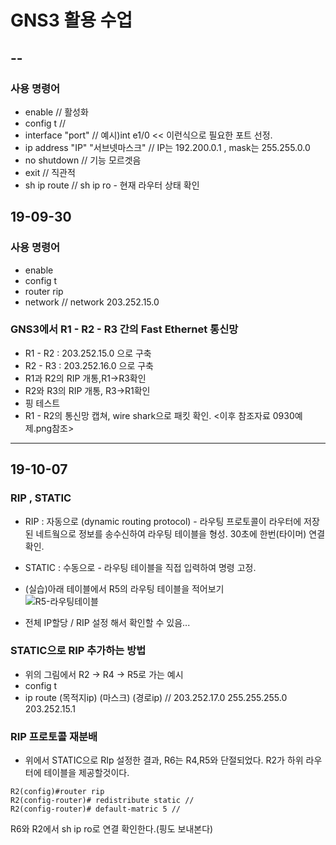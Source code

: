 # GNS3 활용 수업

## --

### 사용 명령어
* enable   // 활성화
* config t // 
* interface "port" // 예시)int e1/0 << 이런식으로 필요한 포트 선정. 
* ip address "IP" "서브넷마스크" // IP는 192.200.0.1 , mask는 255.255.0.0
* no shutdown // 기능 모르겟음
* exit // 직관적
* sh ip route // sh ip ro - 현재 라우터 상태 확인

## 19-09-30
### 사용 명령어
* enable
* config t
* router rip
* network <IP> // network 203.252.15.0
  
### GNS3에서 R1 - R2 - R3 간의 Fast Ethernet 통신망
* R1 - R2 : 203.252.15.0 으로 구축
* R2 - R3 : 203.252.16.0 으로 구축
* R1과 R2의 RIP 개통,R1->R3확인
* R2와 R3의 RIP 개통, R3->R1확인
* 핑 테스트
* R1 - R2의 통신망 캡쳐, wire shark으로 패킷 확인. <이후 참조자료 0930예제.png참조>
---
## 19-10-07
### RIP , STATIC 
* RIP : 자동으로 (dynamic routing protocol) - 라우팅 프로토콜이 라우터에 저장된 네트웤으로 정보를 송수신하여 라우팅 테이블을 형성. 30초에 한번(타이머) 연결 확인.
* STATIC : 수동으로 - 라우팅 테이블을 직접 입력하여 명령 고정.

* (실습)아래 테이블에서 R5의 라우팅 테이블을 적어보기<br>
![R5-라우팅테이블](https://github.com/Saeryang/19_Univ./blob/master/IMG/191007001.PNG?raw=true)
* 전체 IP할당 / RIP 설정 해서 확인할 수 있음...

### STATIC으로 RIP 추가하는 방법
* 위의 그림에서 R2 -> R4 -> R5로 가는 예시
* config t 
* ip route (목적지ip) (마스크) (경로ip) // 203.252.17.0 255.255.255.0 203.252.15.1

### RIP 프로토콜 재분배
* 위에서 STATIC으로 RIp 설정한 결과, R6는 R4,R5와 단절되었다. R2가 하위 라우터에 테이블을 제공할것이다.
```
R2(config)#router rip
R2(config-router)# redistribute static //
R2(config-router)# default-matric 5 //
```
R6와 R2에서 sh ip ro로 연결 확인한다.(핑도 보내본다)
  


